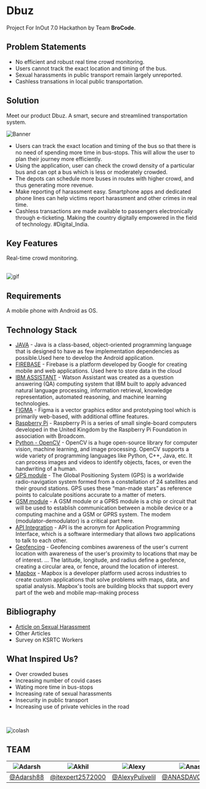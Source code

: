 # Dbuz

Project For InOut 7.0 Hackathon by Team **BroCode**.

## Problem Statements

- No efficient and robust real time crowd monitoring.
- Users cannot track the exact location and timing of the bus.
- Sexual harassments in public transport remain largely unreported.
- Cashless transations in local public transportation.

## Solution
Meet our product Dbuz. A smart, secure and streamlined transportation system.

![Banner](https://github.com/itexpert2572000/Dbuz/blob/master/Images/Git%20banner.jpg)

- Users can track the exact location and timing of the bus so that there is no need of spending more time in bus-stops. This will allow the user to plan their journey more efficiently.
- Using the application, user can check the crowd density of a particular bus and can opt a bus which is less or moderately crowded.
- The depots can schedule more buses in routes with higher crowd, and thus generating more revenue.
- Make reporting of harassment easy. Smartphone apps and dedicated phone lines can help victims report harassment and other crimes in real time.
- Cashless transactions are made available to passengers electronically through e-ticketing. Making the country digitally empowered in the field of technology. #Digital_India.

## Key Features

Real-time crowd monitoring. </br>
</br>

![gif](https://github.com/itexpert2572000/Dbuz/blob/master/Images/Bus%20GIF-downsized_large.gif)

## Requirements

A mobile phone with Android as OS.

## Technology Stack

- [JAVA](https://java.com/en/) - Java is a class-based, object-oriented programming language that is designed to have as few implementation dependencies as possible.Used here to develop the Android application.
- [FIREBASE](https://firebase.google.com/) - Firebase is a platform developed by Google for creating mobile and web applications. Used here to store data in the cloud
- [IBM ASSISTANT](https://www.ibm.com/in-en/cloud/watson-assistant#:~:text=Watson%20Assistant%20is%20IBM's%20AI,any%20application%2C%20device%20or%20channel.) - Watson Assistant was created as a question answering (QA) computing system that IBM built to apply advanced natural language processing, information retrieval, knowledge representation, automated reasoning, and machine learning technologies.
- [FIGMA](https://www.figma.com/) - Figma is a vector graphics editor and prototyping tool which is primarily web-based, with additional offline features.
- [Raspberry Pi](https://www.raspberrypi.org/products/raspberry-pi-4-model-b/) - Raspberry Pi is a series of small single-board computers developed in the United Kingdom by the Raspberry Pi Foundation in association with Broadcom.
- [Python - OpenCV](https://pypi.org/project/opencv-python/) - OpenCV is a huge open-source library for computer vision, machine learning, and image processing. OpenCV supports a wide variety of programming languages like Python, C++, Java, etc. It can process images and videos to identify objects, faces, or even the handwriting of a human.
- [GPS module](https://en.wikipedia.org/wiki/Global_Positioning_System) - The Global Positioning System (GPS) is a worldwide radio-navigation system formed from a constellation of 24 satellites and their ground stations. GPS uses these “man-made stars” as reference points to calculate positions accurate to a matter of meters.
- [GSM module](https://en.wikipedia.org/wiki/General_Packet_Radio_Service) - A GSM module or a GPRS module is a chip or circuit that will be used to establish communication between a mobile device or a computing machine and a GSM or GPRS system. The modem (modulator-demodulator) is a critical part here.
- [API Integration](https://en.wikipedia.org/wiki/API) - API is the acronym for Application Programming Interface, which is a software intermediary that allows two applications to talk to each other.
- [Geofencing](https://developers.google.com/location-context/geofencing) - Geofencing combines awareness of the user's current location with awareness of the user's proximity to locations that may be of interest. ... The latitude, longitude, and radius define a geofence, creating a circular area, or fence, around the location of interest.
- [Mapbox](https://en.wikipedia.org/wiki/Mapbox) - Mapbox is a developer platform used across industries to create custom applications that solve problems with maps, data, and spatial analysis. Mapbox's tools are building blocks that support every part of the web and mobile map-making process

## Bibliography

- [Article on Sexual Harassment](https://www.metro-magazine.com/10111994/sexual-crime-and-harassment-on-public-transportation-a-study)
- Other Articles
- Survey on KSRTC Workers

## What Inspired Us?

- Over crowded buses
- Increasing number of covid cases
- Wating more time in bus-stops
- Increasing rate of sexual harassments
- Insecurity in public transport
- Increasing use of private vehicles in the road </br>
</br>

![colash](https://github.com/itexpert2572000/Dbuz/blob/master/Images/Frame%2013.png)

## TEAM

![Adarsh](https://github.com/itexpert2572000/Dbuz/blob/master/Images/adarsh.png) | ![Akhil](https://github.com/itexpert2572000/Dbuz/blob/master/Images/tj.png) | ![Alexy](https://github.com/itexpert2572000/Dbuz/blob/master/Images/alexy.png) | ![Anas](https://github.com/itexpert2572000/Dbuz/blob/master/Images/anas.png) | ![Philona](https://github.com/itexpert2572000/Dbuz/blob/master/Images/philona.png)
------------ | ------------- | ------------- | ------------- | ------------- 
[@Adarsh88](https://github.com/Adarsh88) | [@itexpert2572000](https://github.com/itexpert2572000) | [@AlexyPulivelil](https://github.com/AlexyPulivelil) | [@ANASDAVOODTK](https://github.com/ANASDAVOODTK) | [@philona123](https://github.com/philona123)
